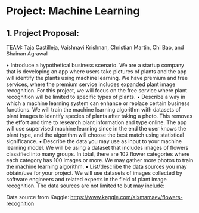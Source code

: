 # Project: Machine Learning
 
## 1. Project Proposal:

TEAM: Taja Castilleja, Vaishnavi Krishnan, Christian Martin, Chi Bao, and Shainan Agrawal

•	Introduce a hypothetical business scenario.
We are a startup company that is developing an app where users take pictures of plants and the app will identify the plants using machine learning. We have premium and free services, where the premium service includes expanded plant image recognition. For this project, we will focus on the free service where plant recognition will be limited to specific types of plants.
•	Describe a way in which a machine learning system can enhance or replace certain business functions.
We will train the machine learning algorithm with datasets of plant images to identify species of plants after taking a photo. This removes the effort and time to research plant information and type online. The app will use supervised machine learning since in the end the user knows the plant type, and the algorithm will choose the best match using statistical significance.
•	Describe the data you may use as input to your machine learning model.
We will be using a dataset that includes images of flowers classified into many groups. In total, there are 102 flower categories where each category has 100 images or more. We may gather more photos to train the machine learning algorithm.
•	List/describe the data sources you may obtain/use for your project.
We will use datasets of images collected by software engineers and related experts in the field of plant image recognition. The data sources are not limited to but may include:

Data source from Kaggle: https://www.kaggle.com/alxmamaev/flowers-recognition